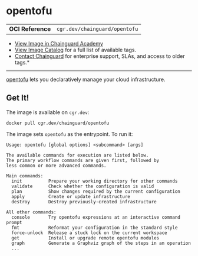 <!--monopod:start-->
# opentofu
| | |
| - | - |
| **OCI Reference** | `cgr.dev/chainguard/opentofu` |


* [View Image in Chainguard Academy](https://edu.chainguard.dev/chainguard/chainguard-images/reference/opentofu/overview/)
* [View Image Catalog](https://console.enforce.dev/images/catalog) for a full list of available tags.
* [Contact Chainguard](https://www.chainguard.dev/chainguard-images) for enterprise support, SLAs, and access to older tags.*

---
<!--monopod:end-->

[opentofu](https://github.com/opentofufoundation/opentofu) lets you declaratively manage your cloud infrastructure.


## Get It!

The image is available on `cgr.dev`:

```
docker pull cgr.dev/chainguard/opentofu
```

The image sets `opentofu` as the entrypoint. To run it:

```
Usage: opentofu [global options] <subcommand> [args]

The available commands for execution are listed below.
The primary workflow commands are given first, followed by
less common or more advanced commands.

Main commands:
  init          Prepare your working directory for other commands
  validate      Check whether the configuration is valid
  plan          Show changes required by the current configuration
  apply         Create or update infrastructure
  destroy       Destroy previously-created infrastructure

All other commands:
  console       Try opentofu expressions at an interactive command prompt
  fmt           Reformat your configuration in the standard style
  force-unlock  Release a stuck lock on the current workspace
  get           Install or upgrade remote opentofu modules
  graph         Generate a Graphviz graph of the steps in an operation
  ...
```
